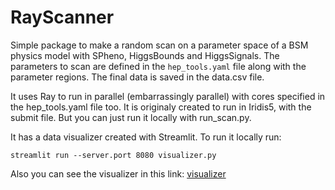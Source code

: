 # RayScanner

Simple package to make a random scan on a parameter space of a BSM physics model with SPheno, HiggsBounds and HiggsSignals. The parameters to scan are defined in the `hep_tools.yaml` file along with the parameter regions. The final data is saved in the data.csv file.

It uses Ray to run in parallel (embarrassingly parallel) with cores specified in the hep_tools.yaml file too. It is originaly created to run in Iridis5, with the submit file. But you can just run it locally with run_scan.py.

It has a data visualizer created with Streamlit. To run it locally run: 

`streamlit run --server.port 8080 visualizer.py`

Also you can see the visualizer in this link: [visualizer](https://share.streamlit.io/mjadiaz/ray-hep-scanner/visualizer.py)
